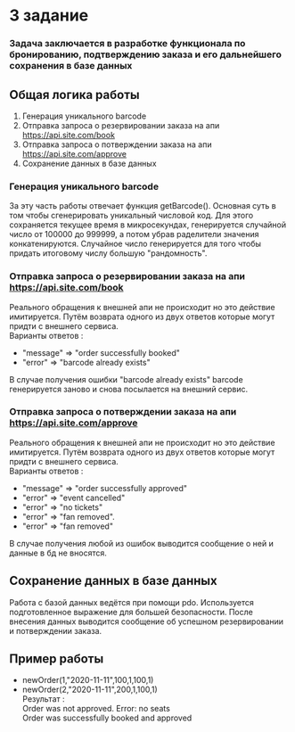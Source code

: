 # 3 задание

### Задача заключается в разработке функционала по бронированию, подтверждению заказа и его дальнейшего сохранения в базе данных
## Общая логика работы 

1. Генерация уникального barcode
2. Отправка запроса о резервировании заказа на апи https://api.site.com/book
3. Отправка запроса о потверждении заказа на апи https://api.site.com/approve
4. Сохранение данных в базе данных

### Генерация уникального barcode
За эту часть работы отвечает функция getBarcode().
Основная суть в том чтобы сгенерировать уникальный числовой код. Для этого сохраняется текущее время в микросекундах, генерируется случайной число от 100000 до 999999, а потом убрав раделители значения конкатенируются. Случайное число генерируется для того чтобы придать итоговому числу большую "рандомность".

### Отправка запроса о резервировании заказа на апи https://api.site.com/book
Реального обращения к внешней апи не происходит но это действие имитируется. 
Путём возврата  одного из двух ответов которые могут придти с внешнего сервиса.<br>
Варианты ответов : 
* "message" => "order successfully booked"
* "error" => "barcode already exists"

В случае получения ошибки "barcode already exists" barcode генерируется заново и снова посылается
на внешний сервис.

### Отправка запроса о потверждении заказа на апи https://api.site.com/approve
Реального обращения к внешней апи не происходит но это действие имитируется. 
Путём возврата  одного из двух ответов которые могут придти с внешнего сервиса.<br>
Варианты ответов : 
* "message" => "order successfully approved"
* "error" => "event cancelled"
* "error" => "no tickets"
* "error" => "fan removed".
* "error" => "fan removed"

В случае получения любой из ошибок выводится сообщение о ней и данные в бд не вносятся.
## Сохранение данных в базе данных
Работа с базой данных ведётся при помощи pdo. Используется подготовленное выражение для большей безопасности.
После внесения данных выводится сообщение об успешном резервировании и потверждении заказа.

## Пример работы
* newOrder(1,"2020-11-11",100,1,100,1)
* newOrder(2,"2020-11-11",200,1,100,1)<br>
Результат :<br>
Order was not approved. Error: no seats<br>
Order was successfully booked and approved
